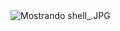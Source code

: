 <img src="https://lh6.googleusercontent.com/EzYzABiaprGsPrAVhkHRZStmXo9IaZyT_RGjzvr0RvQqFT9yIsX4IsQVzjoK0um6elNLTe7Gh1pCuA=w763-h666" class="ndfHFb-c4YZDc-HiaYvf-RJLb9c" alt="Mostrando shell_.JPG" aria-hidden="true">
